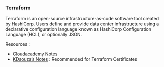 ### Terraform

Terraform is an open-source infrastructure-as-code software tool created by HashiCorp. Users define and provide data center infrastructure using a declarative configuration language known as HashiCorp Configuration Language (HCL), or optionally JSON.



Resources : 

- [Cloudacademy Notes](cloudacademy/ch1.md)
- [KDsouza’s Notes](kd/index.md) : Recommended for Terraform Certificates